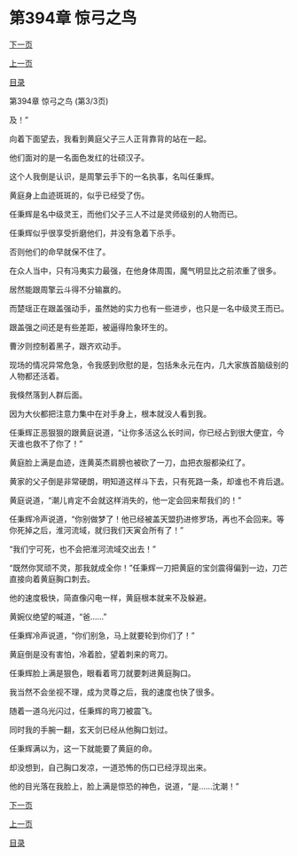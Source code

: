 <h1>第394章    惊弓之鸟</h1>
            <div><p><a href="./1182_%E7%AC%AC395%E7%AB%A0_%E7%8C%AE%E4%B8%91.md">下一页</a></p><p><a href="./1180_%E7%AC%AC394%E7%AB%A0_%E6%83%8A%E5%BC%93%E4%B9%8B%E9%B8%9F.md">上一页</a></p><p><a href="../">目录</a></p></div>
            <div><p>第394章    惊弓之鸟 (第3/3页)</p><p>及！”</p><p>向着下面望去，我看到黄庭父子三人正背靠背的站在一起。</p><p>他们面对的是一名面色发红的壮硕汉子。</p><p>这个人我倒是认识，是周擎云手下的一名执事，名叫任秉辉。</p><p>黄庭身上血迹斑斑的，似乎已经受了伤。</p><p>任秉辉是名中级灵王，而他们父子三人不过是灵师级别的人物而已。</p><p>任秉辉似乎很享受折磨他们，并没有急着下杀手。</p><p>否则他们的命早就保不住了。</p><p>在众人当中，只有冯夷实力最强，在他身体周围，魔气明显比之前浓重了很多。</p><p>居然能跟周擎云斗得不分输赢的。</p><p>而楚瑶正在跟盖强动手，虽然她的实力也有一些进步，也只是一名中级灵王而已。</p><p>跟盖强之间还是有些差距，被逼得险象环生的。</p><p>曹汐则控制着黑子，跟齐欢动手。</p><p>现场的情况异常危急，令我感到欣慰的是，包括朱永元在内，几大家族首脑级别的人物都还活着。</p><p>我倏然落到人群后面。</p><p>因为大伙都把注意力集中在对手身上，根本就没人看到我。</p><p>任秉辉正恶狠狠的跟黄庭说道，“让你多活这么长时间，你已经占到很大便宜，今天谁也救不了你了！”</p><p>黄庭脸上满是血迹，连黄英杰肩膀也被砍了一刀，血把衣服都染红了。</p><p>黄家的父子倒是非常硬朗，明知道这样斗下去，只有死路一条，却谁也不肯后退。</p><p>黄庭说道，“潮儿肯定不会就这样消失的，他一定会回来帮我们的！”</p><p>任秉辉冷声说道，“你别做梦了！他已经被盖天盟扔进修罗场，再也不会回来。等你死掉之后，淮河流域，就归我们天寅会所有了！”</p><p>“我们宁可死，也不会把淮河流域交出去！”</p><p>“既然你冥顽不灵，那我就成全你！”任秉辉一刀把黄庭的宝剑震得偏到一边，刀芒直接向着黄庭胸口刺去。</p><p>他的速度极快，简直像闪电一样，黄庭根本就来不及躲避。</p><p>黄婉仪绝望的喊道，“爸……”</p><p>任秉辉冷声说道，“你们别急，马上就要轮到你们了！”</p><p>黄庭倒是没有害怕，冷着脸，望着刺来的弯刀。</p><p>任秉辉脸上满是狠色，眼看着弯刀就要刺进黄庭胸口。</p><p>我当然不会坐视不理，成为灵尊之后，我的速度也快了很多。</p><p>随着一道乌光闪过，任秉辉的弯刀被震飞。</p><p>同时我的手腕一翻，玄天剑已经从他胸口划过。</p><p>任秉辉满以为，这一下就能要了黄庭的命。</p><p>却没想到，自己胸口发凉，一道恐怖的伤口已经浮现出来。</p><p>他的目光落在我脸上，脸上满是惊恐的神色，说道，“是……沈潮！”</p></div>
            <div><p><a href="./1182_%E7%AC%AC395%E7%AB%A0_%E7%8C%AE%E4%B8%91.md">下一页</a></p><p><a href="./1180_%E7%AC%AC394%E7%AB%A0_%E6%83%8A%E5%BC%93%E4%B9%8B%E9%B8%9F.md">上一页</a></p><p><a href="../">目录</a></p></div>